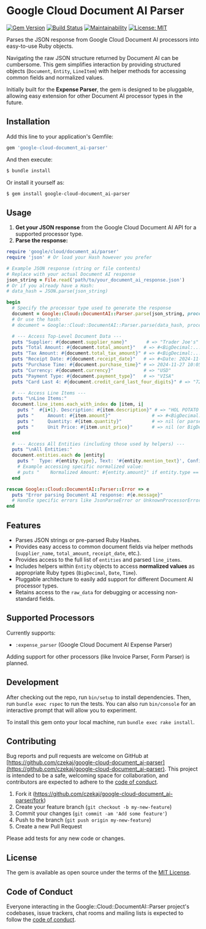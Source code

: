 # Google Cloud Document AI Parser

[![Gem Version](https://badge.fury.io/rb/google-cloud-document_ai-parser.svg)](https://badge.fury.io/rb/google-cloud-document_ai-parser)
[![Build Status](https://github.com/czekaj/google-cloud-document_ai-parser/actions/workflows/main.yml/badge.svg)](https://github.com/czekaj/google-cloud-document_ai-parser/actions/workflows/main.yml)
[![Maintainability](https://api.codeclimate.com/v1/badges/YOUR_CODECLIMATE_BADGE_ID/maintainability)](https://codeclimate.com/github/czekaj/google-cloud-document_ai-parser/maintainability)
[![License: MIT](https://img.shields.io/badge/License-MIT-yellow.svg)](https://opensource.org/licenses/MIT)

Parses the JSON response from Google Cloud Document AI processors into easy-to-use Ruby objects.

Navigating the raw JSON structure returned by Document AI can be cumbersome. This gem simplifies interaction by providing structured objects (`Document`, `Entity`, `LineItem`) with helper methods for accessing common fields and normalized values.

Initially built for the **Expense Parser**, the gem is designed to be pluggable, allowing easy extension for other Document AI processor types in the future.

## Installation

Add this line to your application's Gemfile:

```ruby
gem 'google-cloud-document_ai-parser'
```

And then execute:

```bash
$ bundle install
```

Or install it yourself as:

```bash
$ gem install google-cloud-document_ai-parser
```

## Usage

1.  **Get your JSON response** from the Google Cloud Document AI API for a supported processor type.
2.  **Parse the response:**

```ruby
require 'google/cloud/document_ai/parser'
require 'json' # Or load your Hash however you prefer

# Example JSON response (string or file contents)
# Replace with your actual Document AI response
json_string = File.read('path/to/your_document_ai_response.json')
# Or if you already have a Hash:
# data_hash = JSON.parse(json_string)

begin
  # Specify the processor type used to generate the response
  document = Google::Cloud::DocumentAI::Parser.parse(json_string, processor_type: :expense_parser)
  # Or use the hash:
  # document = Google::Cloud::DocumentAI::Parser.parse(data_hash, processor_type: :expense_parser)

  # --- Access Top-Level Document Data ---
  puts "Supplier: #{document.supplier_name}"       # => "Trader Joe's"
  puts "Total Amount: #{document.total_amount}"   # => #<BigDecimal:...,'0.16244E3',9(18)> (i.e., 162.44)
  puts "Tax Amount: #{document.total_tax_amount}" # => #<BigDecimal:...,'0.117E1',9(18)> (i.e., 1.17)
  puts "Receipt Date: #{document.receipt_date}"   # => #<Date: 2024-11-27 ((2460641j,0s,0n),+0s,2299161j)>
  puts "Purchase Time: #{document.purchase_time}" # => 2024-11-27 10:05:00 +0000 (Time object, date defaults to receipt_date)
  puts "Currency: #{document.currency}"           # => "USD"
  puts "Payment Type: #{document.payment_type}"   # => "VISA"
  puts "Card Last 4: #{document.credit_card_last_four_digits}" # => "7268"

  # --- Access Line Items ---
  puts "\nLine Items:"
  document.line_items.each_with_index do |item, i|
    puts "  #{i+1}. Description: #{item.description}" # => "HOL POTATO WEDGES HERBS"
    puts "     Amount: #{item.amount}"               # => #<BigDecimal:...,'0.379E1',9(18)> (i.e., 3.79)
    puts "     Quantity: #{item.quantity}"           # => nil (or parsed Integer/Float if present)
    puts "     Unit Price: #{item.unit_price}"       # => nil (or BigDecimal if present)
  end

  # --- Access All Entities (including those used by helpers) ---
  puts "\nAll Entities:"
  document.entities.each do |entity|
    puts "  Type: #{entity.type}, Text: '#{entity.mention_text}', Confidence: #{entity.confidence.round(2)}"
    # Example accessing specific normalized value:
    # puts "    Normalized Amount: #{entity.amount}" if entity.type == :total_amount
  end

rescue Google::Cloud::DocumentAI::Parser::Error => e
  puts "Error parsing Document AI response: #{e.message}"
  # Handle specific errors like JsonParseError or UnknownProcessorError if needed
end
```

## Features

*   Parses JSON strings or pre-parsed Ruby Hashes.
*   Provides easy access to common document fields via helper methods (`supplier_name`, `total_amount`, `receipt_date`, etc.).
*   Provides access to the full list of `entities` and parsed `line_items`.
*   Includes helpers within `Entity` objects to access **normalized values** as appropriate Ruby types (`BigDecimal`, `Date`, `Time`).
*   Pluggable architecture to easily add support for different Document AI processor types.
*   Retains access to the `raw_data` for debugging or accessing non-standard fields.

## Supported Processors

Currently supports:

*   `:expense_parser` (Google Cloud Document AI Expense Parser)

Adding support for other processors (like Invoice Parser, Form Parser) is planned.

## Development

After checking out the repo, run `bin/setup` to install dependencies. Then, run `bundle exec rspec` to run the tests. You can also run `bin/console` for an interactive prompt that will allow you to experiment.

To install this gem onto your local machine, run `bundle exec rake install`.

## Contributing

Bug reports and pull requests are welcome on GitHub at [https://github.com/czekaj/google-cloud-document_ai-parser](https://github.com/czekaj/google-cloud-document_ai-parser). This project is intended to be a safe, welcoming space for collaboration, and contributors are expected to adhere to the [code of conduct](https://github.com/czekaj/google-cloud-document_ai-parser/blob/main/CODE_OF_CONDUCT.md).

1.  Fork it (<https://github.com/czekaj/google-cloud-document_ai-parser/fork>)
2.  Create your feature branch (`git checkout -b my-new-feature`)
3.  Commit your changes (`git commit -am 'Add some feature'`)
4.  Push to the branch (`git push origin my-new-feature`)
5.  Create a new Pull Request

Please add tests for any new code or changes.

## License

The gem is available as open source under the terms of the [MIT License](https://opensource.org/licenses/MIT).

## Code of Conduct

Everyone interacting in the Google::Cloud::DocumentAI::Parser project's codebases, issue trackers, chat rooms and mailing lists is expected to follow the [code of conduct](https://github.com/czekaj/google-cloud-document_ai-parser/blob/main/CODE_OF_CONDUCT.md).
